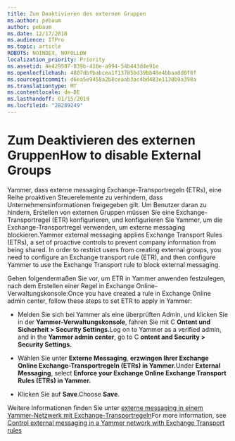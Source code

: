 ```yaml
---
title: Zum Deaktivieren des externen Gruppen
ms.author: pebaum
author: pebaum
ms.date: 12/17/2018
ms.audience: ITPro
ms.topic: article
ROBOTS: NOINDEX, NOFOLLOW
localization_priority: Priority
ms.assetid: 4e429507-039b-410e-a994-54b443d4e91e
ms.openlocfilehash: 4807dbfbabcea1f13785bd39bb48e4bbaa8d0f0f
ms.sourcegitcommit: d6ea5e9458a2b8ceaab3ac4bd483e1130b9a398a
ms.translationtype: MT
ms.contentlocale: de-DE
ms.lasthandoff: 01/15/2019
ms.locfileid: "28289249"
---
```

# <a name="how-to-disable-external-groups"></a><span data-ttu-id="16dd1-102">Zum Deaktivieren des externen Gruppen</span><span class="sxs-lookup"><span data-stu-id="16dd1-102">How to disable External Groups</span></span>

<span data-ttu-id="16dd1-p101">Yammer, dass externe messaging Exchange-Transportregeln (ETRs), eine Reihe proaktiven Steuerelemente zu verhindern, dass Unternehmensinformationen freigegeben gilt. Um Benutzer daran zu hindern, Erstellen von externen Gruppen müssen Sie eine Exchange-Transportregel (ETR) konfigurieren, und konfigurieren Sie Yammer, um die Exchange-Transportregel verwenden, um externe messaging blockieren.</span><span class="sxs-lookup"><span data-stu-id="16dd1-p101">Yammer external messaging applies Exchange Transport Rules (ETRs), a set of proactive controls to prevent company information from being shared. In order to restrict users from creating external groups, you need to configure an Exchange transport rule (ETR), and then configure Yammer to use the Exchange Transport rule to block external messaging.</span></span> 
  
<span data-ttu-id="16dd1-105">Gehen folgendermaßen Sie vor, um ETR in Yammer anwenden festzulegen, nach dem Erstellen einer Regel in Exchange Online-Verwaltungskonsole:</span><span class="sxs-lookup"><span data-stu-id="16dd1-105">Once you have created a rule in Exchange Online admin center, follow these steps to set ETR to apply in Yammer:</span></span>
  
- <span data-ttu-id="16dd1-106">Melden Sie sich bei Yammer als eine überprüften Admin, und klicken Sie in der **Yammer-Verwaltungskonsole**, fahren Sie mit C **Ontent und Sicherheit \> Security Settings.**</span><span class="sxs-lookup"><span data-stu-id="16dd1-106">Log on to Yammer as a verified admin, and in the **Yammer admin center**, go to C **ontent and Security \> Security Settings.**</span></span>
    
- <span data-ttu-id="16dd1-107">Wählen Sie unter **Externe Messaging**, **erzwingen Ihrer Exchange Online Exchange-Transportregeln (ETRs) in Yammer.**</span><span class="sxs-lookup"><span data-stu-id="16dd1-107">Under **External Messaging**, select **Enforce your Exchange Online Exchange Transport Rules (ETRs) in Yammer.**</span></span>
    
- <span data-ttu-id="16dd1-108">Klicken Sie auf **Save**.</span><span class="sxs-lookup"><span data-stu-id="16dd1-108">Choose **Save**.</span></span> 
    
<span data-ttu-id="16dd1-109">Weitere Informationen finden Sie unter [externe messaging in einem Yammer-Netzwerk mit Exchange-Transportregeln](https://support.office.com/en-us/article/Control-external-messaging-in-a-Yammer-network-with-Exchange-Transport-Rules-f8fd6403-c8f3-4307-9230-65304d6000d9)</span><span class="sxs-lookup"><span data-stu-id="16dd1-109">For more information, see [Control external messaging in a Yammer network with Exchange Transport rules](https://support.office.com/en-us/article/Control-external-messaging-in-a-Yammer-network-with-Exchange-Transport-Rules-f8fd6403-c8f3-4307-9230-65304d6000d9)</span></span>
  


